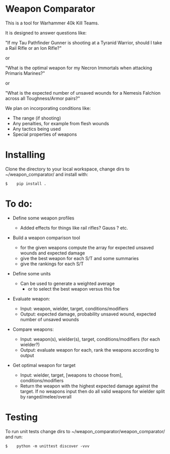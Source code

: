 # Weapon Comparator

This is a tool for Warhammer 40k Kill Teams.

It is designed to answer questions like:

"If my Tau Pathfinder Gunner is shooting at a Tyranid Warrior, should I take a Rail Rifle or an Ion Rifle?"

or 

"What is the optimal weapon for my Necron Immortals when attacking Primaris Marines?"

or 

"What is the expected number of unsaved wounds for a Nemesis Falchion across all Toughness/Armor pairs?"

We plan on incorporating conditions like:

* The range (if shooting)
* Any penalties, for example from flesh wounds
* Any tactics being used
* Special properties of weapons 

# Installing

Clone the directory to your local workspace, change dirs to ~/weapon_comparator/ and install with: 

```
$    pip install .
```

# To do:

* Define some weapon profiles
    - Added effects for things like rail rifles? Gauss ? etc.

* Build a weapon comparison tool 
    * for the given weapons compute the array for expected unsaved wounds and expected damage
    * give the best weapon for each S/T and some summaries
    * give the rankings for each S/T

* Define some units
    * Can be used to generate a weighted average
        * or to select the best weapon versus this foe

* Evaluate weapon:
    * Input: weapon, wielder, target, conditions/modifiers
    * Output: expected damage, probability unsaved wound, expected number of unsaved wounds 

* Compare weapons:
    * Input: weapon(s), wielder(s), target, conditions/modifiers (for each wielder?)
    * Output: evaluate weapon for each, rank the weapons according to output

* Get optimal weapon for target
    * Input: wielder, target, [weapons to choose from], conditions/modifiers
    * Return the weapon with the highest expected damage against the target. If no weapons input then do all valid weapons for wielder split by ranged/melee/overall 

# Testing

To run unit tests change dirs to ~/weapon_comparator/weapon_comparator/ and run:

```
$    python -m unittest discover -vvv
```

